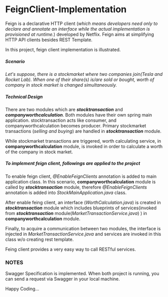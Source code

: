 # FeignClient-Implementation

Feign is a declarative HTTP client (_which means developers need only to declare and annotate an interface while the actual implementation is provisioned at runtime._) developed by Netflix. 
Feign aims at simplifying HTTP API clients besides REST Template.

In this project, feign client implementation is illustrated.

##### Scenario

_Let's suppose, there is a stockmarket where two companies join(Tesla and Rocket Lab). 
When one of their share(s) is/are sold or bought, worth of company in stock market is changed simultaneously._

##### Technical Design
There are two modules which are **_stocktransaction_** and **_companyworthcalculation_**. Both modules have their own spring main application. 
stocktransaction acts like consumer, and companyworthcalculation becomes producer.
Primary stockmarket transactions (_selling and buying_) are handled in **_stocktransaction_** module.

While stockmarket transactions are triggered, worth calculating service, in **__companyworthcalculation__** module, is invoked in order to calculate a worth of the company in stock market. 

##### To implement feign client, followings are applied to the project

To enable feign client, _@EnableFeignClients_ annotation is added to main application class. In this scenario, **__companyworthcalculation__** module is called by **_stocktransaction_** module, therefore _@EnableFeignClients_ annotation is added into _StockMainApplication.java_ class.

After enable feing client, an interface (_WorthCalculation.java_) is created in **_stocktransaction_** module which includes blueprints of services(invoked from **_stocktransaction_** module(_MarketTransactionService.java_) ) in **__companyworthcalculation__** module.

Finally, to acquire a communication between two modules, the interface is injected in _MarketTransactionService.java_ and services are invoked in this class w/o creating rest template.


Feing client provides a very easy way to call RESTful services.

### NOTES
Swagger Specification is implemented. When both project is running, you can send a request  via Swagger in your local machine.

Happy Coding...
